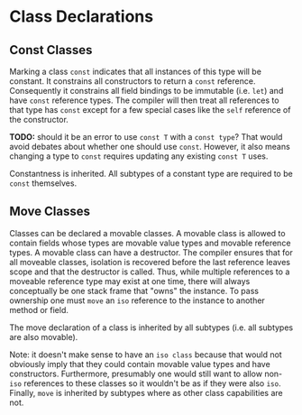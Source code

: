 # Class Declarations

## Const Classes

Marking a class `const` indicates that all instances of this type will be constant. It constrains
all constructors to return a `const` reference. Consequently it constrains all field bindings to be
immutable (i.e. `let`) and have `const` reference types. The compiler will then treat all references
to that type has `const` except for a few special cases like the `self` reference of the
constructor.

**TODO:** should it be an error to use `const T` with a `const type`? That would avoid debates about
whether one should use `const`. However, it also means changing a type to `const` requires updating
any existing `const T` uses.

Constantness is inherited. All subtypes of a constant type are required to be `const` themselves.

## Move Classes

Classes can be declared a movable classes. A movable class is allowed to contain fields whose types
are movable value types and movable reference types. A movable class can have a destructor. The
compiler ensures that for all moveable classes, isolation is recovered before the last reference
leaves scope and that the destructor is called. Thus, while multiple references to a moveable
reference type may exist at one time, there will always conceptually be one stack frame that "owns"
the instance. To pass ownership one must `move` an `iso` reference to the instance to another method
or field.

The move declaration of a class is inherited by all subtypes (i.e. all subtypes are also movable).

Note: it doesn't make sense to have an `iso class` because that would not obviously imply that they
could contain movable value types and have constructors. Furthermore, presumably one would still
want to allow non-`iso` references to these classes so it wouldn't be as if they were also `iso`.
Finally, `move` is inherited by subtypes where as other class capabilities are not.
